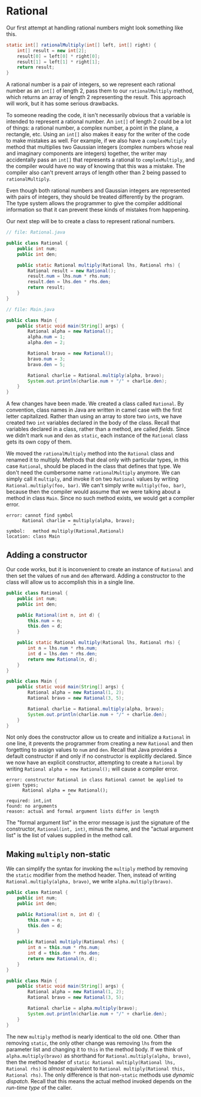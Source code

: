 # Rational

Our first attempt at handling rational numbers might look something like this.

```java
static int[] rationalMultiply(int[] left, int[] right) {
    int[] result = new int[2];
    result[0] = left[0] * right[0];
    result[1] = left[1] * right[1];
    return result;
}
```

A rational number is a pair of integers, so we represent each rational number as an `int[]` of length 2, pass them to our `rationalMultiply` method, which returns an array of length 2 representing the result. This approach will work, but it has some serious drawbacks.

To someone reading the code, it isn't necessarily obvious that a variable is intended to represent a rational number. An `int[]` of length 2 could be a lot of things: a rational number, a complex number, a point in the plane, a rectangle, etc. Using an `int[]` also makes it easy for the writer of the code to make mistakes as well. For example, if we also have a `complexMultiply` method that multiplies two Gaussian integers (complex numbers whose real and imaginary components are integers) together, the writer may accidentally pass an `int[]` that represents a rational to `complexMultiply`, and the compiler would have no way of knowing that this was a mistake. The compiler also can't prevent arrays of length other than 2 being passed to `rationalMultiply`.

Even though both rational numbers and Gaussian integers are represented with pairs of integers, they should be treated differently by the program. The type system allows the programmer to give the compiler additional information so that it can prevent these kinds of mistakes from happening.

Our next step will be to create a class to represent rational numbers. 

```java
// file: Rational.java

public class Rational {
    public int num;
    public int den;

    public static Rational multiply(Rational lhs, Rational rhs) {
        Rational result = new Rational();
        result.num = lhs.num * rhs.num;
        result.den = lhs.den * rhs.den;
        return result;
    }
}
```

```java
// file: Main.java

public class Main {
    public static void main(String[] args) {
        Rational alpha = new Rational();
        alpha.num = 1;
        alpha.den = 2;

        Rational bravo = new Rational();
        bravo.num = 3;
        bravo.den = 5;

        Rational charlie = Rational.multiply(alpha, bravo);
        System.out.println(charlie.num + "/" + charlie.den);
    }
}
```

A few changes have been made. We created a class called `Rational`. By convention, class names in Java are written in camel case with the first letter capitalized. Rather than using an array to store two `int`s, we have created two `int` variables declared in the body of the class. Recall that variables declared in a class, rather than a method, are called *fields*. Since we didn't mark `num` and `den` as `static`, each instance of the `Rational` class gets its own copy of them.

We moved the `rationalMultiply` method into the `Rational` class and renamed it to multiply. Methods that deal only with particular types, in this case `Rational`, should be placed in the class that defines that type. We don't need the cumbersome name `rationalMultiply` anymore. We can simply call it `multiply`, and invoke it on two `Rational` values by writing `Rational.multiply(foo, bar)`. We can't simply write `multiply(foo, bar)`, because then the compiler would assume that we were talking about a method in class `Main`. Since no such method exists, we would get a compiler error.

```
error: cannot find symbol
      Rational charlie = multiply(alpha, bravo);
                         ^
symbol:   method multiply(Rational,Rational)
location: class Main
```

## Adding a constructor
Our code works, but it is inconvenient to create an instance of `Rational` and then set the values of `num` and `den` afterward. Adding a constructor to the class will allow us to accomplish this in a single line.

```java
public class Rational {
    public int num;
    public int den;

    public Rational(int n, int d) {
        this.num = n;
        this.den = d;
    }

    public static Rational multiply(Rational lhs, Rational rhs) {
        int n = lhs.num * rhs.num;
        int d = lhs.den * rhs.den;
        return new Rational(n, d);
    }
}
```

```java
public class Main {
    public static void main(String[] args) {
        Rational alpha = new Rational(1, 2);
        Rational bravo = new Rational(3, 5);

        Rational charlie = Rational.multiply(alpha, bravo);
        System.out.println(charlie.num + "/" + charlie.den);
    }
}
```

Not only does the constructor allow us to create and initialize a `Rational` in one line, it prevents the programmer from creating a new `Rational` and then forgetting to assign values to `num` and `den`. Recall that Java provides a default constructor if and only if no constructor is explicitly declared. Since we now have an explicit constructor, attempting to create a `Rational` by writing `Rational alpha = new Rational();` will cause a compiler error.

```
error: constructor Rational in class Rational cannot be applied to given types;
      Rational alpha = new Rational();
                       ^
required: int,int
found: no arguments
reason: actual and formal argument lists differ in length
```

The "formal argument list" in the error message is just the signature of the constructor, `Rational(int, int)`, minus the name, and the "actual argument list" is the list of values supplied in the method call.

## Making `multiply` non-static
We can simplify the syntax for invoking the `multiply` method by removing the `static` modifier from the method header. Then, instead of writing `Rational.multiply(alpha, bravo)`, we write `alpha.multiply(bravo)`.

```java
public class Rational {
    public int num;
    public int den;

    public Rational(int n, int d) {
        this.num = n;
        this.den = d;
    }

    public Rational multiply(Rational rhs) {
        int n = this.num * rhs.num;
        int d = this.den * rhs.den;
        return new Rational(n, d);
    }
}
```

```java
public class Main {
    public static void main(String[] args) {
        Rational alpha = new Rational(1, 2);
        Rational bravo = new Rational(3, 5);

        Rational charlie = alpha.multiply(bravo);
        System.out.println(charlie.num + "/" + charlie.den);
    }
}
```

The new `multiply` method is nearly identical to the old one. Other than removing `static`, the only other change was removing `lhs` from the parameter list and changing it to `this` in the method body. If we think of `alpha.multiply(bravo)` as shorthand for `Rational.multiply(alpha, bravo)`, then the method header of `static Rational multiply(Rational lhs, Rational rhs)` is *almost* equivalent to `Rational multiply(Rational this, Rational rhs)`. The only difference is that non-`static` methods use *dynamic dispatch*. Recall that this means the actual method invoked depends on the *run-time type* of the caller.
